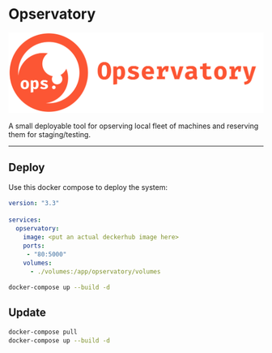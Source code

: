 # Opservatory

![](brands/full_logo.svg)


A small deployable tool for opserving local fleet of machines and reserving them for staging/testing.

---

## Deploy

Use this docker compose to deploy the system:

```yaml
version: "3.3"

services:
  opservatory:
    image: <put an actual deckerhub image here>
    ports:
     - "80:5000"
    volumes:
      - ./volumes:/app/opservatory/volumes
```

```bash
docker-compose up --build -d
```


## Update

```bash
docker-compose pull
docker-compose up --build -d
```